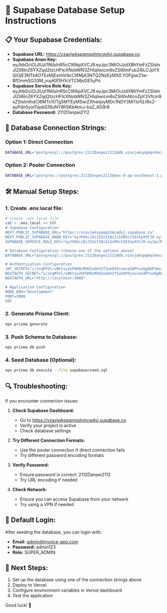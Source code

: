 
# 🚀 Supabase Database Setup Instructions

## 📋 Your Supabase Credentials:

- **Supabase URL:** https://vzavjwkspqmqshmcwdyj.supabase.co
- **Supabase Anon Key:** eyJhbGciOiJIUzI1NiIsInR5cCI6IkpXVCJ9.eyJpc3MiOiJzdXBhYmFzZSIsInJlZiI6InZ6YXZqd2tzcHFtcXNobWN3ZHlqIiwicm9sZSI6ImFub24iLCJpYXQiOjE3NTk4OTExMjEsImV4cCI6MjA3NTQ2NzEyMX0.YOFjpw21w-BfDmmSG33M_vuyKR1lH1cVTCMjsGE5yPo
- **Supabase Service Role Key:** eyJhbGciOiJIUzI1NiIsInR5cCI6IkpXVCJ9.eyJpc3MiOiJzdXBhYmFzZSIsInJlZiI6InZ6YXZqd2tzcHFtcXNobWN3ZHlqIiwicm9sZSI6InNlcnZpY2Vfcm9sZSIsImlhdCI6MTc1OTg5MTEyMSwiZXhwIjoyMDc1NDY3MTIxfQ.tRx2-ayPdn0yotTqobS16uNY8h5KbAtmJ-bsZ_KG9r8
- **Database Password:** 2112Danpei2112

## 🔗 Database Connection Strings:

### Option 1: Direct Connection
```bash
DATABASE_URL="postgresql://postgres:2112Danpei2112@db.vzavjwkspqmqshmcwdyj.supabase.co:5432/postgres"
```

### Option 2: Pooler Connection
```bash
DATABASE_URL="postgres://postgres:2112Danpei2112@aws-0-ap-southeast-1.pooler.supabase.com:6543/postgres"
```

## 🛠️ Manual Setup Steps:

### 1. Create .env.local file:
```bash
# Create .env.local file
cat > .env.local << EOF
# Supabase Configuration
NEXT_PUBLIC_SUPABASE_URL="https://vzavjwkspqmqshmcwdyj.supabase.co"
NEXT_PUBLIC_SUPABASE_ANON_KEY="eyJhbGciOiJIUzI1NiIsInR5cCI6IkpXVCJ9.eyJpc3MiOiJzdXBhYmFzZSIsInJlZiI6InZ6YXZqd2tzcHFtcXNobWN3ZHlqIiwicm9sZSI6ImFub24iLCJpYXQiOjE3NTk4OTExMjEsImV4cCI6MjA3NTQ2NzEyMX0.YOFjpw21w-BfDmmSG33M_vuyKR1lH1cVTCMjsGE5yPo"
SUPABASE_SERVICE_ROLE_KEY="eyJhbGciOiJIUzI1NiIsInR5cCI6IkpXVCJ9.eyJpc3MiOiJzdXBhYmFzZSIsInJlZiI6InZ6YXZqd2tzcHFtcXNobWN3ZHlqIiwicm9sZSI6InNlcnZpY2Vfcm9sZSIsImlhdCI6MTc1OTg5MTEyMSwiZXhwIjoyMDc1NDY3MTIxfQ.tRx2-ayPdn0yotTqobS16uNY8h5KbAtmJ-bsZ_KG9r8"

# Database Configuration (choose one of the options above)
DATABASE_URL="postgresql://postgres:2112Danpei2112@db.vzavjwkspqmqshmcwdyj.supabase.co:5432/postgres"

# Authentication Configuration
JWT_SECRET="i/JxqMTUl/vBKtxy2kPOKNcMVKIodmV2f5uk0X9jooceGdPYxoQg6KPXmx/uAaENhQoDhudBbLuhKxkiA3u+cA=="
NEXTAUTH_SECRET="i/JxqMTUl/vBKtxy2kPOKNcMVKIodmV2f5uk0X9jooceGdPYxoQg6KPXmx/uAaENhQoDhudBbLuhKxkiA3u+cA=="
NEXTAUTH_URL="http://localhost:3000"

# Application Configuration
NODE_ENV="development"
PORT=3000
EOF
```

### 2. Generate Prisma Client:
```bash
npx prisma generate
```

### 3. Push Schema to Database:
```bash
npx prisma db push
```

### 4. Seed Database (Optional):
```bash
npx prisma db execute --file supabase/seed.sql
```

## 🔍 Troubleshooting:

If you encounter connection issues:

1. **Check Supabase Dashboard:**
   - Go to https://vzavjwkspqmqshmcwdyj.supabase.co
   - Verify your project is active
   - Check database settings

2. **Try Different Connection Formats:**
   - Use the pooler connection if direct connection fails
   - Try different password encoding formats

3. **Verify Password:**
   - Ensure password is correct: 2112Danpei2112
   - Try URL encoding if needed

4. **Check Network:**
   - Ensure you can access Supabase from your network
   - Try using a VPN if needed

## 📝 Default Login:

After seeding the database, you can login with:
- **Email:** admin@invoice-app.com
- **Password:** admin123
- **Role:** SUPER_ADMIN

## 🎯 Next Steps:

1. Set up the database using one of the connection strings above
2. Deploy to Vercel
3. Configure environment variables in Vercel dashboard
4. Test the application

Good luck! 🚀
